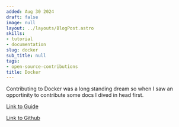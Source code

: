 ```yaml
---
added: Aug 30 2024
draft: false
image: null
layout: ../layouts/BlogPost.astro
skills:
- tutorial
- documentation
slug: docker
sub_title: null
tags:
- open-source-contributions
title: Docker
---
```


Contributing to Docker was a long standing dream so when I saw an opportinity to contribute some docs I dived in head first. 

[Link to Guide](https://docker.github.io/get-involved/docs/communityleaders/eventhandbooks/python/)

[Link to Github](https://github.com/docker/get-involved/pulls?q=author%3Abhavaniravi+)